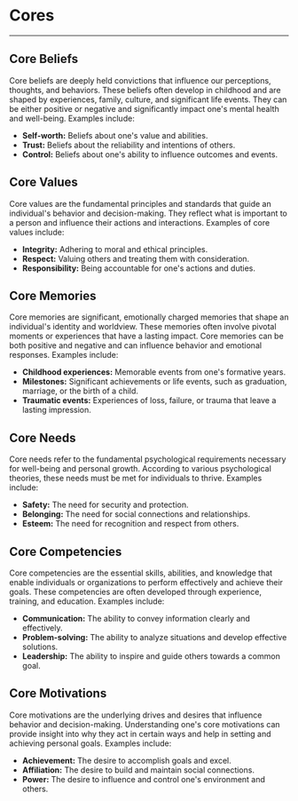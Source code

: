 # Cores

---

## Core Beliefs

Core beliefs are deeply held convictions that influence our perceptions, thoughts, and behaviors. These beliefs often develop in childhood and are shaped by experiences, family, culture, and significant life events. They can be either positive or negative and significantly impact one's mental health and well-being. Examples include:

- **Self-worth:** Beliefs about one's value and abilities.
- **Trust:** Beliefs about the reliability and intentions of others.
- **Control:** Beliefs about one's ability to influence outcomes and events.

## Core Values

Core values are the fundamental principles and standards that guide an individual's behavior and decision-making. They reflect what is important to a person and influence their actions and interactions. Examples of core values include:

- **Integrity:** Adhering to moral and ethical principles.
- **Respect:** Valuing others and treating them with consideration.
- **Responsibility:** Being accountable for one's actions and duties.

## Core Memories

Core memories are significant, emotionally charged memories that shape an individual's identity and worldview. These memories often involve pivotal moments or experiences that have a lasting impact. Core memories can be both positive and negative and can influence behavior and emotional responses. Examples include:

- **Childhood experiences:** Memorable events from one's formative years.
- **Milestones:** Significant achievements or life events, such as graduation, marriage, or the birth of a child.
- **Traumatic events:** Experiences of loss, failure, or trauma that leave a lasting impression.

## Core Needs

Core needs refer to the fundamental psychological requirements necessary for well-being and personal growth. According to various psychological theories, these needs must be met for individuals to thrive. Examples include:

- **Safety:** The need for security and protection.
- **Belonging:** The need for social connections and relationships.
- **Esteem:** The need for recognition and respect from others.

## Core Competencies

Core competencies are the essential skills, abilities, and knowledge that enable individuals or organizations to perform effectively and achieve their goals. These competencies are often developed through experience, training, and education. Examples include:

- **Communication:** The ability to convey information clearly and effectively.
- **Problem-solving:** The ability to analyze situations and develop effective solutions.
- **Leadership:** The ability to inspire and guide others towards a common goal.

## Core Motivations

Core motivations are the underlying drives and desires that influence behavior and decision-making. Understanding one's core motivations can provide insight into why they act in certain ways and help in setting and achieving personal goals. Examples include:

- **Achievement:** The desire to accomplish goals and excel.
- **Affiliation:** The desire to build and maintain social connections.
- **Power:** The desire to influence and control one's environment and others.
